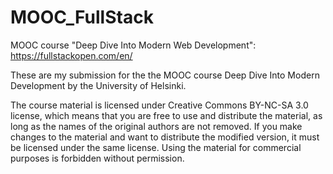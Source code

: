# MOOC_FullStack
MOOC course "Deep Dive Into Modern Web Development": https://fullstackopen.com/en/

These are my submission for the the MOOC course Deep Dive Into Modern Development by the University of Helsinki.

The course material is licensed under Creative Commons BY-NC-SA 3.0 license, which means that you are free to use and distribute the material, as long as the names of the original authors are not removed. If you make changes to the material and want to distribute the modified version, it must be licensed under the same license. Using the material for commercial purposes is forbidden without permission.